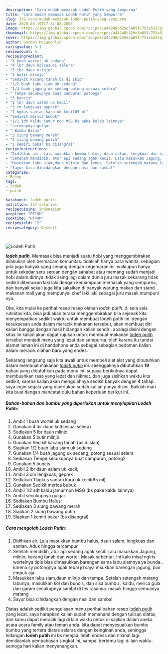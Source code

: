 ```yaml
---
description: "Cara mudah memasak Lodeh Putih yang Sempurna"
title: "Cara mudah memasak Lodeh Putih yang Sempurna"
slug: 322-cara-mudah-memasak-lodeh-putih-yang-sempurna
date: 2020-08-19T17:37:08.209Z
image: https://img-global.cpcdn.com/recipes/a44248b329e5a09f/751x532cq70/lodeh-putih-foto-resep-utama.jpg
thumbnail: https://img-global.cpcdn.com/recipes/a44248b329e5a09f/751x532cq70/lodeh-putih-foto-resep-utama.jpg
cover: https://img-global.cpcdn.com/recipes/a44248b329e5a09f/751x532cq70/lodeh-putih-foto-resep-utama.jpg
author: Gordon McLaughlin
ratingvalue: 3.1
reviewcount: 6
recipeingredient:
- "1 buah wortel uk sedang"
- "4 lbr daun kolsesuai selera"
- "5 lbr daun mlinjo"
- "5 butir mlinjo"
- "Sedikit kacang tanah bs di skip"
- "1/2 buah labu siam uk sedang"
- "1/4 buah jagung uk sedang potong sesuai selera"
- " Tempe secukupnya buat campuran potong2"
- "5 buncis"
- "2 lbr daun salam uk kecil"
- "3 cm lengkuas geprek"
- "1 bgkus santan kara uk kecil65 ml"
- "Sedikit merica bubuk"
- "1/2 sdt kaldu jamur non MSG bs pake kaldu lainnya"
- "secukupnya gulgar"
- " Bumbu Halus"
- "3 siung bawang merah"
- "2 siung bawang putih"
- "1 kemiri bakar bs disangrai"
recipeinstructions:
- "Didihkan air. Lalu masukkan bumbu halus, daun salam, lengkuas dan santan. Aduk hingga tercampur"
- "Setelah mendidih, atur api sedang agak kecil. Lalu masukkan Jagung, mlinjo, kacang tanah dan wortel. Masak sebentar. Ini kalo misal ngiris wortelnya tipis bisa dimasukkan barengan sama labu siamnya ya bunda.. karena sy potongnya agak tebal jd saya msukkan barengan jagung, biar empuk aja"
- "Masukkan labu siam,daun mlinjo dan tempe. Setelah setengah matang labunya, masukkan kol dan buncis, dan sisa bumbu : kaldu, merica gula dan garam secukupnya sambil di tes rasanya. masak hingga semuanya matang"
- "Sayur bisa dihidangkan dengan nasi dan sambal"
categories:
- Resep
tags:
- lodeh
- putih

katakunci: lodeh putih 
nutrition: 257 calories
recipecuisine: Indonesian
preptime: "PT18M"
cooktime: "PT44M"
recipeyield: "2"
recipecategory: Dessert

---
```



![Lodeh Putih](https://img-global.cpcdn.com/recipes/a44248b329e5a09f/751x532cq70/lodeh-putih-foto-resep-utama.jpg)

<b><i>lodeh putih</i></b>, Memasak bisa menjadi suatu hobi yang menggembirakan dilakukan oleh bermacam komunitas. tidaklah hanya para wanita, sebagian pria juga banyak yang senang dengan kegemaran ini. walaupun hanya untuk sekedar seru seruan dengan sahabat atau memang sudah menjadi hobi dalam dirinya. tidak asing lagi dalam dunia juru masak sekarang tidak sedikit ditemukan laki laki dengan kemampuan memasak yang sempurna, dan banyak sekali juga kita saksikan di banyak warung makan dan stand makanan mall yang mempunyai chef laki laki sebagai juru masak mumpuni nya.

Oke, kita mulai ke perihal resep resep olahan <i>lodeh putih</i>. di sela sela rutinitas kita, bisa jadi akan terasa menggembirakan bila sejenak kita menyempatkan sedikit waktu untuk membuat lodeh putih ini. dengan kesuksesan anda dalam meracik makanan tersebut, akan membuat diri kalian bangga dengan hasil hidangan kalian sendiri. apalagi disini dengan situs ini kalian akan dapat rujukan untuk membuat makanan <u>lodeh putih</u> tersebut menjadi menu yang lezat dan sempurna, oleh karena itu tandai alamat laman ini di handphone anda sebagai sebagian pedoman kalian dalam meracik olahan baru yang endes.




Sekarang langsung saja kita awali untuk membeli alat alat yang dibutuhkan dalam membuat makanan <u><i>lodeh putih</i></u> ini. seenggaknya dibutuhkan <b>19</b> bahan yang dibutuhkan pada menu ini. supaya berikutnya dapat membuahkan rasa yang lezat dan nikmat. dan juga sisihkan waktu kita sedikit, karena kalian akan mengolahnya sedikit banyak dengan <b>4</b> tahap. saya ingin segala yang diperlukan sudah kalian punya disini, Baiklah mari kita buat dengan mencatat dulu bahan keperluan berikut ini.

<!--inarticleads1-->

##### Bahan-bahan dan bumbu yang diperlukan untuk menyiapkan Lodeh Putih:

1. Ambil 1 buah wortel uk sedang
1. Gunakan 4 lbr daun kol(sesuai selera)
1. Sediakan 5 lbr daun mlinjo
1. Gunakan 5 butir mlinjo
1. Gunakan Sedikit kacang tanah (bs di skip)
1. Siapkan 1/2 buah labu siam uk sedang
1. Gunakan 1/4 buah jagung uk sedang, potong sesuai selera
1. Sediakan  Tempe secukupnya buat campuran, potong2
1. Gunakan 5 buncis
1. Ambil 2 lbr daun salam uk kecil,
1. Ambil 3 cm lengkuas, geprek
1. Sediakan 1 bgkus santan kara uk kecil(65 ml)
1. Gunakan Sedikit merica bubuk
1. Ambil 1/2 sdt kaldu jamur non MSG (bs pake kaldu lainnya)
1. Ambil secukupnya gulgar
1. Sediakan  Bumbu Halus:
1. Sediakan 3 siung bawang merah
1. Siapkan 2 siung bawang putih
1. Siapkan 1 kemiri bakar (bs disangrai)




<!--inarticleads2-->

##### Cara mengolah Lodeh Putih:

1. Didihkan air. Lalu masukkan bumbu halus, daun salam, lengkuas dan santan. Aduk hingga tercampur
1. Setelah mendidih, atur api sedang agak kecil. Lalu masukkan Jagung, mlinjo, kacang tanah dan wortel. Masak sebentar. Ini kalo misal ngiris wortelnya tipis bisa dimasukkan barengan sama labu siamnya ya bunda.. karena sy potongnya agak tebal jd saya msukkan barengan jagung, biar empuk aja
1. Masukkan labu siam,daun mlinjo dan tempe. Setelah setengah matang labunya, masukkan kol dan buncis, dan sisa bumbu : kaldu, merica gula dan garam secukupnya sambil di tes rasanya. masak hingga semuanya matang
1. Sayur bisa dihidangkan dengan nasi dan sambal




Diatas adalah sedikit pengulasan menu perihal bahan resep <u>lodeh putih</u> yang lezat. saya harapkan kalian sudah memahami dengan tulisan diatas, dan kamu dapat meracik lagi di lain waktu untuk di sajikan dalam aneka acara acara family atau teman anda. kita dapat menyesuaikan bumbu bumbu yang tertera diatas selaras dengan keinginan anda, sehingga hidangan <b>lodeh putih</b> ini bs menjadi lebih endess dan nikmat lagi. demikianlah pembahasan singkat ini, sampai bertemu lagi di lain waktu. semoga hari kalian menyenangkan.
